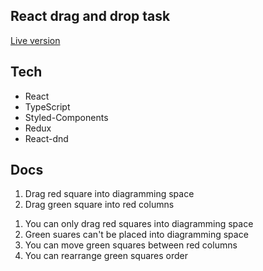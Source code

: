 ## React drag and drop task

<a href="https://react-dnd-task.netlify.app"> Live version </a>

## Tech

- React
- TypeScript
- Styled-Components
- Redux
- React-dnd

## Docs

<ol>
    <li>Drag red square into diagramming space</li>
    <li>Drag green square into red columns</li>
</ol>
<ol>
    <li>You can only drag red squares into diagramming space</li>
    <li>Green suares can't be placed into diagramming space</li>
    <li>You can move green squares between red columns</li>
    <li>You can rearrange green squares order</li>
</ol>
